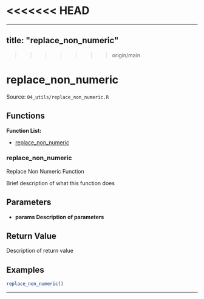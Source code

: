 <<<<<<< HEAD
=======
---
title: "replace_non_numeric"
---

>>>>>>> origin/main
# replace_non_numeric

Source: `04_utils/replace_non_numeric.R`

## Functions

**Function List:**
- [replace_non_numeric](#replace-non-numeric)

### replace_non_numeric

Replace Non Numeric Function

Brief description of what this function does


## Parameters

- **params Description of parameters**

## Return Value

Description of return value


## Examples

```r
replace_non_numeric()
```

---

